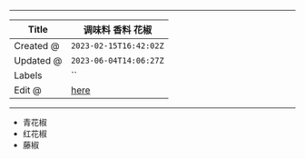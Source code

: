 -----

| Title     | 调味料 香料 花椒                                        |
| --------- | ------------------------------------------------ |
| Created @ | `2023-02-15T16:42:02Z`                           |
| Updated @ | `2023-06-04T14:06:27Z`                           |
| Labels    | \`\`                                             |
| Edit @    | [here](https://github.com/junxnone/shi/issues/8) |

-----

  - 青花椒
  - 红花椒
  - 藤椒

